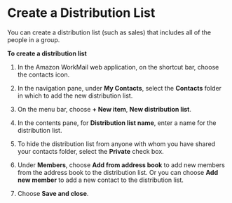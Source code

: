 # Create a Distribution List<a name="create_distribution_list"></a>

You can create a distribution list \(such as sales\) that includes all of the people in a group\.

**To create a distribution list**

1. In the Amazon WorkMail web application, on the shortcut bar, choose the contacts icon\.

1. In the navigation pane, under **My Contacts**, select the **Contacts** folder in which to add the new distribution list\.

1. On the menu bar, choose **\+ New item**, **New distribution list**\.

1. In the contents pane, for **Distribution list name**, enter a name for the distribution list\.

1. To hide the distribution list from anyone with whom you have shared your contacts folder, select the **Private** check box\.

1. Under **Members**, choose **Add from address book** to add new members from the address book to the distribution list\. Or you can choose **Add new member** to add a new contact to the distribution list\.

1. Choose **Save and close**\.
